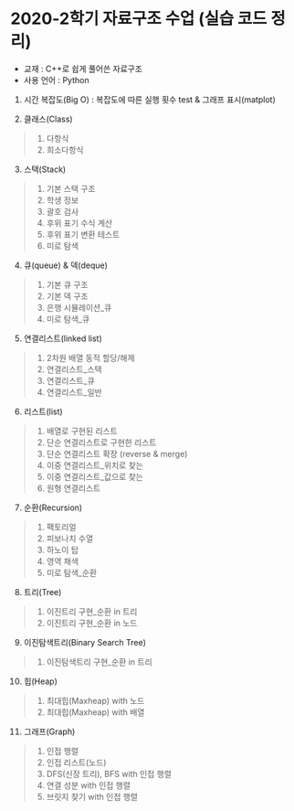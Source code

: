 # 2020-2학기 자료구조 수업 (실습 코드 정리)

* 교재 : C++로 쉽게 풀어쓴 자료구조
* 사용 언어 : Python

1. 시간 복잡도(Big O) : 복잡도에 따른 실행 횟수 test & 그래프 표시(matplot)

2. 클래스(Class)
 > 1) 다항식
 > 2) 희소다항식
 
3. 스택(Stack)
 > 1) 기본 스택 구조
 > 2) 학생 정보
 > 3) 괄호 검사
 > 4) 후위 표기 수식 계산
 > 5) 후위 표기 변환 테스트
 > 6) 미로 탐색

4. 큐(queue) & 덱(deque)
 > 1) 기본 큐 구조
 > 2) 기본 덱 구조
 > 3) 은행 시뮬레이션_큐
 > 4) 미로 탐색_큐

5. 연결리스트(linked list)
 > 1) 2차원 배열 동적 할당/해제
 > 2) 연결리스트_스택
 > 3) 연결리스트_큐
 > 4) 연결리스트_일반

6. 리스트(list)
 > 1) 배열로 구현된 리스트
 > 2) 단순 연결리스트로 구현한 리스트
 > 3) 단순 연결리스트 확장 (reverse & merge)
 > 4) 이중 연결리스트_위치로 찾는
 > 5) 이중 연결리스트_값으로 찾는
 > 6) 원형 연결리스트
 
7. 순환(Recursion)
 > 1) 팩토리얼
 > 2) 피보나치 수열
 > 3) 하노이 탑
 > 4) 영역 채색
 > 5) 미로 탐색_순환 
 
8. 트리(Tree)
 > 1) 이진트리 구현_순환 in 트리
 > 2) 이진트리 구현_순환 in 노드
 
9. 이진탐색트리(Binary Search Tree)
 > 1) 이진탐색트리 구현_순환 in 트리

10. 힙(Heap)
 > 1) 최대힙(Maxheap) with 노드
 > 2) 최대힙(Maxheap) with 배열
 
11. 그래프(Graph)
 > 1) 인접 행렬
 > 2) 인접 리스트(노드)
 > 3) DFS(신장 트리), BFS with 인접 행렬
 > 4) 연결 성분 with 인접 행렬
 > 5) 브릿지 찾기 with 인접 행렬
